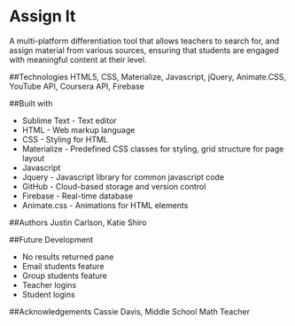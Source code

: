 # Assign It
A multi-platform differentiation tool that allows teachers to search for, and assign material from various sources, ensuring that students are engaged with meaningful content at their level.

##Technologies
HTML5, CSS, Materialize, Javascript, jQuery, Animate.CSS, YouTube API, Coursera API, Firebase

##Built with
- Sublime Text - Text editor
- HTML - Web markup language
- CSS - Styling for HTML
- Materialize - Predefined CSS classes for styling, grid structure for page layout
- Javascript
- Jquery - Javascript library for common javascript code
- GitHub - Cloud-based storage and version control
- Firebase - Real-time database
- Animate.css - Animations for HTML elements

##Authors
Justin Carlson, Katie Shiro

##Future Development
- No results returned pane
- Email students feature
- Group students feature
- Teacher logins
- Student logins

##Acknowledgements
Cassie Davis, Middle School Math Teacher